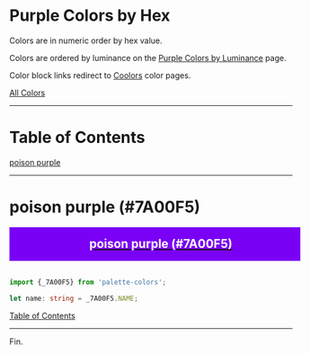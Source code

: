<style>
  div.color-block {
    text-align: center;
  }

  .color-block {
    width: 100%;
    margin: 0;
    padding: 0.5em;
  }

  .black-pass {
    color: black;
  }

  .white-pass {
    color: white;
  }
</style>

# Purple Colors by Hex

Colors are in numeric order by hex value.

Colors are ordered by luminance on the [Purple Colors by Luminance](./purple-colors-by-luminance.md) page.

Color block links redirect to
<a href="https://coolors.co/" target="_blank" rel="noopener noreferrer">Coolors</a> color pages.

[All Colors](../all-colors.md)

----

# Table of Contents

[poison purple](#poison-purple-7a00f5)

----

# poison purple (#7A00F5)

<div class="color-block" style="background: #7A00F5;">
  <a href="https://coolors.co/7a00f5" target="_blank" rel="noopener noreferrer">
    <h2 class="color-block white-pass">poison purple (#7A00F5)</h2>
  </a>
</div>
<br/>

````typescript
import {_7A00F5} from 'palette-colors';

let name: string = _7A00F5.NAME;
````

[Table of Contents](#table-of-contents)

----

Fin.
